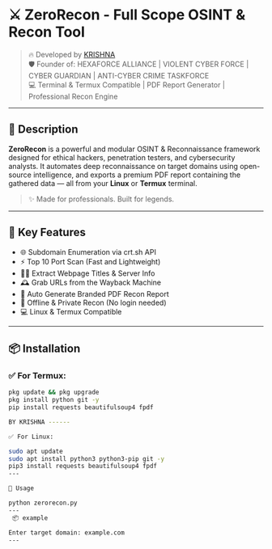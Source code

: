 # ⚔️ ZeroRecon - Full Scope OSINT & Recon Tool

> 🔥 Developed by [KRISHNA](https://github.com/rootkrishna)  
> 🛡️ Founder of: HEXAFORCE ALLIANCE | VIOLENT CYBER FORCE | CYBER GUARDIAN | ANTI-CYBER CRIME TASKFORCE  
> 💻 Terminal & Termux Compatible | PDF Report Generator | Professional Recon Engine

---

## 📖 Description

**ZeroRecon** is a powerful and modular OSINT & Reconnaissance framework designed for ethical hackers, penetration testers, and cybersecurity analysts. It automates deep reconnaissance on target domains using open-source intelligence, and exports a premium PDF report containing the gathered data — all from your **Linux** or **Termux** terminal.

> ✨ Made for professionals. Built for legends.

---

## 🧠 Key Features

- 🌐 Subdomain Enumeration via crt.sh API  
- ⚡ Top 10 Port Scan (Fast and Lightweight)  
- 🕵️‍♂️ Extract Webpage Titles & Server Info  
- 🕰️ Grab URLs from the Wayback Machine  
- 📝 Auto Generate Branded PDF Recon Report  
- 🔐 Offline & Private Recon (No login needed)  
- 💻 Linux & Termux Compatible

---

## 📦 Installation

### ✅ For Termux:
```bash
pkg update && pkg upgrade
pkg install python git -y
pip install requests beautifulsoup4 fpdf

BY KRISHNA ------

✅ For Linux:

sudo apt update
sudo apt install python3 python3-pip git -y
pip3 install requests beautifulsoup4 fpdf
---

🚀 Usage

python zerorecon.py
---
 📦 example

Enter target domain: example.com
---

